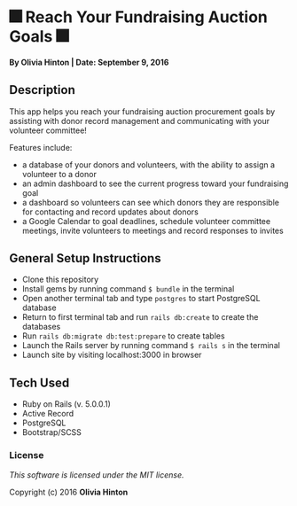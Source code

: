 # 🎆  Reach Your Fundraising Auction Goals 🎆

#### By Olivia Hinton | Date: September 9, 2016

## Description

This app helps you reach your fundraising auction procurement goals by assisting with donor record management and communicating with your volunteer committee!

Features include:
* a database of your donors and volunteers, with the ability to assign a volunteer to a donor
* an admin dashboard to see the current progress toward your fundraising goal
* a dashboard so volunteers can see which donors they are responsible for contacting and record updates about donors
* a Google Calendar to goal deadlines, schedule volunteer committee meetings, invite volunteers to meetings and record responses to invites

## General Setup Instructions

* Clone this repository
* Install gems by running command `$ bundle` in the terminal
* Open another terminal tab and type `postgres` to start PostgreSQL database
* Return to first terminal tab and run `rails db:create` to create the databases
* Run `rails db:migrate db:test:prepare` to create tables
* Launch the Rails server by running command `$ rails s` in the terminal
* Launch site by visiting localhost:3000 in browser

## Tech Used

* Ruby on Rails (v. 5.0.0.1)
* Active Record
* PostgreSQL
* Bootstrap/SCSS

### License

*This software is licensed under the MIT license.*

Copyright (c) 2016 **Olivia Hinton**
